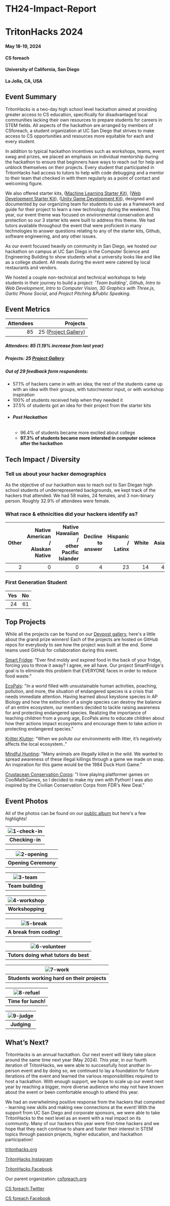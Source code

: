 # TH24-Impact-Report
# TritonHacks 2024

#### May 18-19, 2024

#### CS foreach

#### University of California, San Diego

#### La Jolla, CA, USA

## Event Summary

TritonHacks is a two-day high school level hackathon aimed at providing greater access to CS education, specifically for disadvantaged local communities lacking their own resources to prepare students for careers in STEM fields. All aspects of the hackathon are arranged by members of CSforeach, a student organization at UC San Diego that strives to make access to CS opportunities and resources more equitable for each and every student.

In addition to typical hackathon incentives such as workshops, teams, event swag and prizes, we placed an emphasis on individual mentorship during the hackathon to ensure that beginners have ways to reach out for help and unblock themselves on their projects. Every student that participated in TritonHacks had access to tutors to help with code debugging and a mentor to their team that checked in with them regularly as a point of contact and welcoming figure.

We also offered starter kits, ([Machine Learning Starter Kit](https://github.com/tritonhacks/Tritonhack2024-ML-Starter-Kit)), ([Web Development Starter Kit](https://github.com/tritonhacks/thwebdev-24)), ([Unity Game Development Kit](https://github.com/tritonhacks/TH24-NatureHuntStarter)), designed and documented by our organizing team for students to use as a framework and guide for their project to learn a new technology during the weekend. This year, our event theme was focused on environmental conservation and protection so our 3 starter kits were built to address this theme. We had tutors available throughout the event that were proficient in many technologies to answer questions relating to any of the starter kits, Github, software engineering, and any other issues.

As our event focused heavily on community in San Diego, we hosted our hackathon on campus at UC San Diego in the Computer Science and Engineering Building to show students what a university looks like and like as a college student. All meals during the event were catered by local restaurants and vendors.

We hosted a couple non-technical and technical workshops to help students in their journey to build a project: *'Team building'*, *Github*, *Intro to Web Development*, *Intro to Computer Vision*, *3D Graphics with Three.js*, *Gartic Phone Social*, and *Project Pitching &Public Speaking*.

## Event Metrics

| Attendees |  Projects |
| --------: | -----------------------------------------------------: |
|        85 |  25 ([Project Gallery](https://tritonhacks-2024.devpost.com/project-gallery)) |

##### Attendees: 85 (1.19% increase from last year)
##### Projects: 25 [Project Gallery](https://tritonhacks-2024.devpost.com/project-gallery)

##### Out of 29 feedback form respondents:
- 57.1% of hackers came in with an idea; the rest of the students came up with an idea with their groups, with tutor/mentor input, or with workshop inspiration
- 100% of students received help when they needed it
- 37.5% of students got an idea for their project from the starter kits
- ###### **Post Hackathon**
    - 96.4% of students became more excited about college
    - **97.3% of students became more intersted in computer science after the hackathon**

## Tech Impact / Diversity

### Tell us about your hacker demographics

As the objective of our hackathon was to reach out to San Diegan high school students of underrepresented backgrounds, we kept track of the hackers that attended. We had 58 males, 24 females, and 3 non-binary person. Roughly 32.9% of attendees were female.

### What race & ethnicities did your hackers identify as?

| Other | Native American / <br> Alaskan Native | Native Hawaiian / <br> other Pacific Islander | Decline to answer  | Hispanic / <br> Latinx | White | Asian |
| ----: | ------------------------------------: | ----------------------------: | ---------------------: | ----: | ----: | ----: |
| 2 |                                     0 |                             0 |                     4 |    23 |    14 | 42 |

### First Generation Student

| Yes | No | 
| -----------: | ------------: | 
|            24 |            61 | 

## Top Projects

While all the projects can be found on our [Devpost gallery](https://tritonhacks-2024.devpost.com/project-gallery), here's a little about the grand prize winners! Each of the projects are hosted on GitHub repos for everybody to see how the project was built at the end. Some teams used GitHub for collaboration during this event.

[Smart Fridge](https://devpost.com/software/smartfridge-2w1ym7): "Ever find moldy and expired food in the back of your fridge, forcing you to throw it away? I agree, we all have. Our project SmartFridge's goal is to eliminate this problem that EVERYONE faces in order to reduce food waste."

[EcoPals](https://devpost.com/software/ecopals): "In a world filled with unsustainable human activities, poaching, pollution, and more, the situation of endangered species is a crisis that needs immediate attention. Having learned about keystone species in AP Biology and how the extinction of a single species can destroy the balance of an entire ecosystem, our members decided to tackle raising awareness for and protecting endangered species. Realizing the importance of teaching children from a young age, EcoPals aims to educate children about how their actions impact ecosystems and encourage them to take action in protecting endangered species." 

[Kritter Klutter](https://devpost.com/software/kritter-klutter): "When we pollute our environments with litter, it’s negatively affects the local ecosystem.."

[Mindful Hunting](https://devpost.com/software/hunting-game): "Many animals are illegally killed in the wild. We wanted to spread awareness of these illegal killings through a game we made on snap. An inspiration for this game would be the 1984 Duck Hunt Game."

[Crustacean Conservation Corps](https://devpost.com/software/crustacean-conservation-corps): "I love playing platformer games on CoolMathGames, so I decided to make my own with Python! I was also inspired by the Civilian Conservation Corps from FDR's New Deal."

## Event Photos

All of the photos can be found on our [public album](https://photos.app.goo.gl/k3mKVPbdcBaZmQrAA) but here's a few highlights!

| ![1-check-in](7C0A6626.jpg) |
| :----------------------------------: |
|         **Checking-in**         |

| ![2-opening](./images/IMG_2785.jpg) |
| :----------------------------------: |
|         **Opening Ceremony**         |

| ![3-team](./images/IMG_2814.jpg) |
| :----------------------------------: |
|      **Team building**       |

| ![4-workshop](./images/IMG_3070.jpg) |
| :------------------------------------: |
|            **Workshopping**            |

| ![5-break](./images/IMG_3031.jpg) |
| :--------------------------------: |
|             **A break from coding!**             |

|    ![6-volunteer](./images/IMG_3240.jpg)    |
| :--------------------------------------------: |
| **Tutors doing what tutors do best** |

|    ![7-work](./images/IMG_3147.jpg)    |
| :--------------------------------------------: |
| **Students working hard on their projects** |


| ![8-refuel](./images/IMG_2882.jpg) |
| :--------------------------------: |
|        **Time for lunch!**         |

| ![9-judge](./images/IMG_3463.jpg) |
| :------------------------------: |
|           **Judging**            |


## What’s Next?

TritonHacks is an annual hackathon. Our next event will likely take place around the same time next year (May 2024). This year, in our fourth iteration of TritonHacks, we were able to successfully host another in-person event and by doing so, we continued to lay a foundation for future iterations of the event and learned the various responsibilities required to host a hackathon. With enough support, we hope to scale up our event next year by reaching a bigger, more diverse audience who may not have known about the event or been comfortable enough to attend this year.

We had an overwhelming positive response from the hackers that competed - learning new skills and making new connections at the event! With the support from UC San Diego and corporate sponsors, we were able to take TritonHacks to the next level as an event with a real impact on its community. Many of our hackers this year were first-time hackers and we hope that they each continue to share and foster their interest in STEM topics through passion projects, higher education, and hackathon participation!

[tritonhacks.org](https://www.tritonhacks.org/)

[TritonHacks Instagram](https://www.instagram.com/ucsdtritonhacks/)

[TritonHacks Facebook](https://www.facebook.com/triton.hacks)

Our parent organization: [csforeach.org](https://csforeach.ucsd.edu/)

[CS foreach Twitter](https://twitter.com/cforeach)

[CS foreach Facebook](https://www.facebook.com/csforeach)
